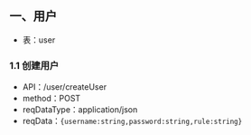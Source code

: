 ## 一、用户
* 表：user

### 1.1 创建用户
* API：/user/createUser
* method：POST
* reqDataType：application/json
* reqData：`{username:string,password:string,rule:string}`